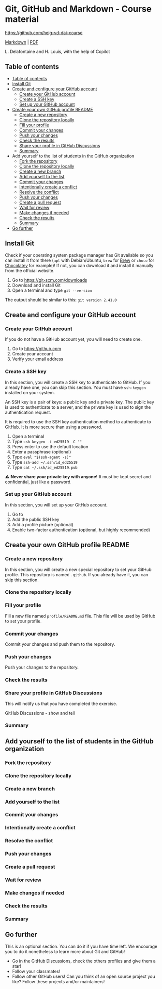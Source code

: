 [markdown]:
  https://github.com/heig-vd-dai-course/heig-vd-dai-course/blob/main/03-git-github-and-markdown/PRACTICAL_CONTENT.md
[pdf]:
  https://heig-vd-dai-course.github.io/heig-vd-dai-course/03-git-github-and-markdown/03-git-github-and-markdown-practical-content.pdf

# Git, GitHub and Markdown - Course material

<https://github.com/heig-vd-dai-course>

[Markdown][markdown] | [PDF][pdf]

L. Delafontaine and H. Louis, with the help of Copilot

## Table of contents

- [Table of contents](#table-of-contents)
- [Install Git](#install-git)
- [Create and configure your GitHub account](#create-and-configure-your-github-account)
  - [Create your GitHub account](#create-your-github-account)
  - [Create a SSH key](#create-a-ssh-key)
  - [Set up your GitHub account](#set-up-your-github-account)
- [Create your own GitHub profile README](#create-your-own-github-profile-readme)
  - [Create a new repository](#create-a-new-repository)
  - [Clone the repository locally](#clone-the-repository-locally)
  - [Fill your profile](#fill-your-profile)
  - [Commit your changes](#commit-your-changes)
  - [Push your changes](#push-your-changes)
  - [Check the results](#check-the-results)
  - [Share your profile in GitHub Discussions](#share-your-profile-in-github-discussions)
  - [Summary](#summary)
- [Add yourself to the list of students in the GitHub organization](#add-yourself-to-the-list-of-students-in-the-github-organization)
  - [Fork the repository](#fork-the-repository)
  - [Clone the repository locally](#clone-the-repository-locally-1)
  - [Create a new branch](#create-a-new-branch)
  - [Add yourself to the list](#add-yourself-to-the-list)
  - [Commit your changes](#commit-your-changes-1)
  - [Intentionally create a conflict](#intentionally-create-a-conflict)
  - [Resolve the conflict](#resolve-the-conflict)
  - [Push your changes](#push-your-changes-1)
  - [Create a pull request](#create-a-pull-request)
  - [Wait for review](#wait-for-review)
  - [Make changes if needed](#make-changes-if-needed)
  - [Check the results](#check-the-results-1)
  - [Summary](#summary-1)
- [Go further](#go-further)

## Install Git

Check if your operating system package manager has Git available so you can
install it from there (`apt` with Debian/Ubuntu, `brew` for
[Brew](https://brew.sh/) or `choco` for [Chocolatey](https://chocolatey.org/)
for example)! If not, you can download it and install it manually from the
official website.

1. Go to <https://git-scm.com/downloads>
2. Download and install Git
3. Open a terminal and type `git --version`

The output should be similar to this: `git version 2.41.0`

## Create and configure your GitHub account

### Create your GitHub account

If you do not have a GitHub account yet, you will need to create one.

1. Go to <https://github.com>
2. Create your account
3. Verify your email address

### Create a SSH key

In this section, you will create a SSH key to authenticate to GitHub. If you
already have one, you can skip this section. You must have `ssh-keygen`
installed on your system.

An SSH key is a pair of keys: a public key and a private key. The public key is
used to authenticate to a server, and the private key is used to sign the
authentication request.

It is required to use the SSH key authentication method to authenticate to
GitHub. It is more secure than using a password.

1. Open a terminal
2. Type `ssh-keygen -t ed25519 -C ""`
3. Press enter to use the default location
4. Enter a passphrase (optional)
5. Type `eval "$(ssh-agent -s)"`
6. Type `ssh-add ~/.ssh/id_ed25519`
7. Type `cat ~/.ssh/id_ed25519.pub`

:warning: **Never share your private key with anyone!** It must be kept secret
and confidential, just like a password.

### Set up your GitHub account

In this section, you will set up your GitHub account.

1. Go to
2. Add the public SSH key
3. Add a profile picture (optional)
4. Enable two-factor authentication (optional, but highly recommended)

## Create your own GitHub profile README

### Create a new repository

In this section, you will create a new special repository to set your GitHub
profile. This repository is named `.github`. If you already have it, you can
skip this section.

### Clone the repository locally

### Fill your profile

Fill a new file named `profile/README.md` file. This file will be used by GitHub
to set your profile.

### Commit your changes

Commit your changes and push them to the repository.

### Push your changes

Push your changes to the repository.

### Check the results

### Share your profile in GitHub Discussions

This will notify us that you have completed the exercise.

GitHub Discussions - show and tell

### Summary

## Add yourself to the list of students in the GitHub organization

### Fork the repository

### Clone the repository locally

### Create a new branch

### Add yourself to the list

### Commit your changes

### Intentionally create a conflict

### Resolve the conflict

### Push your changes

### Create a pull request

### Wait for review

### Make changes if needed

### Check the results

### Summary

## Go further

This is an optional section. You can do it if you have time left. We encourage
you to do it nonetheless to learn more about Git and GitHub!

- Go in the GitHub Discussions, check the others profiles and give them a star!
- Follow your classmates!
- Follow other GitHub users! Can you think of an open source project you like?
  Follow these projects and/or maintainers!
